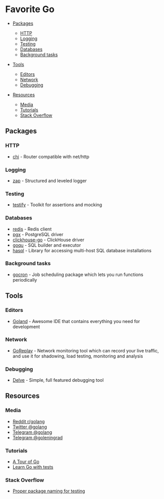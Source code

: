 # Favorite Go

- [Packages](#packages)
  - [HTTP](#http)
  - [Logging](#logging)
  - [Testing](#testing)
  - [Databases](#databases)
  - [Background tasks](#background-tasks)

- [Tools](#tools)
  - [Editors](#editors)
  - [Network](#network)
  - [Debugging](#debugging)

- [Resources](#resources)
  - [Media](#media)
  - [Tutorials](#tutorials)
  - [Stack Overflow](#stack-overflow)

## Packages

### HTTP

* [chi](https://github.com/go-chi/chi) - Router compatible with net/http

### Logging

* [zap](https://github.com/uber-go/zap) - Structured and leveled logger

### Testing

* [testify](https://github.com/stretchr/testify) - Toolkit for assertions and mocking

### Databases

* [redis](https://github.com/go-redis/redis) - Redis client
* [pgx](https://github.com/jackc/pgx) - PostgreSQL driver
* [clickhouse-go](https://github.com/ClickHouse/clickhouse-go) - ClickHouse driver
* [goqu](https://github.com/doug-martin/goqu) - SQL builder and executor
* [hasql](https://github.com/yandex/go-hasql) - Library for accessing multi-host SQL
  database installations

### Background tasks

* [gocron](https://github.com/go-co-op/gocron) - Job scheduling package which lets you
  run functions periodically

## Tools

### Editors

* [Goland](https://www.jetbrains.com/go) - Awesome IDE that contains everything you need
  for development

### Network

* [GoReplay](https://github.com/buger/goreplay) - Network monitoring tool which can
  record your live traffic, and use it for shadowing, load testing, monitoring and
  analysis

### Debugging

* [Delve](https://github.com/go-delve/delve) - Simple, full featured debugging tool

## Resources

### Media

* [Reddit r/golang](https://www.reddit.com/r/golang)
* [Twitter @golang](https://twitter.com/golang)
* [Telegram @golang](https://t.me/golang)
* [Telegram @goleningrad](https://t.me/goleningrad)

### Tutorials

* [A Tour of Go](https://tour.golang.org)
* [Learn Go with tests](https://quii.gitbook.io/learn-go-with-tests)

### Stack Overflow

* [Proper package naming for testing](https://stackoverflow.com/questions/19998250/proper-package-naming-for-testing-with-the-go-language)
